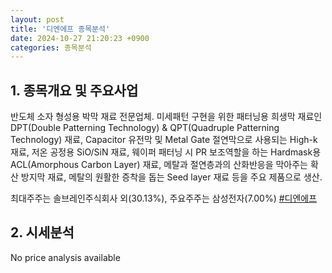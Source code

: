 ```yaml
---
layout: post
title: '디엔에프 종목분석'
date: 2024-10-27 21:20:23 +0900
categories: 종목분석
---
```


## 1. 종목개요 및 주요사업

반도체 소자 형성용 박막 재료 전문업체. 미세패턴 구현을 위한 패터닝용 희생막 재료인 DPT(Double Patterning Technology) & QPT(Quadruple Patterning Technology) 재료, Capacitor 유전막 및 Metal Gate 절연막으로 사용되는 High-k 재료, 저온 공정용 SiO/SiN 재료, 웨이퍼 패터닝 시 PR 보조역할을 하는 Hardmask용 ACL(Amorphous Carbon Layer) 재료, 메탈과 절연층과의 산화반응을 막아주는 확산 방지막 재료, 메탈의 원활한 증착을 돕는 Seed layer 재료 등을 주요 제품으로 생산. 

최대주주는 솔브레인주식회사 외(30.13%), 주요주주는 삼성전자(7.00%)
[#디엔에프](#)

## 2. 시세분석

No price analysis available
